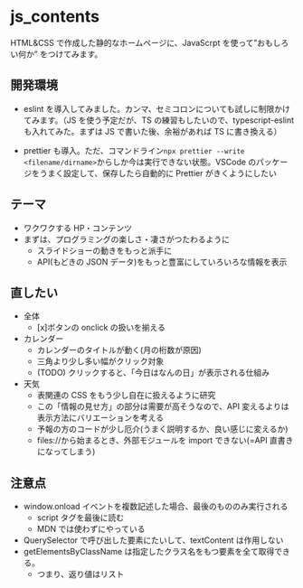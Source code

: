 # js_contents

HTML&CSS で作成した静的なホームページに、JavaScrpt を使って”おもしろい何か” をつけてみます。

## 開発環境

-   eslint を導入してみました。カンマ、セミコロンについても試しに制限かけてみます。（JS を使う予定だが、TS の練習もしたいので、typescript-eslint も入れてみた。まずは JS で書いた後、余裕があれば TS に書き換える）

-   prettier も導入。ただ、コマンドライン`npx prettier --write <filename/dirname>`からしか今は実行できない状態。VSCode のパッケージをうまく設定して、保存したら自動的に Prettier がきくようにしたい

## テーマ

-   ワクワクする HP・コンテンツ
-   まずは、プログラミングの楽しさ・凄さがつたわるように
    -   スライドショーの動きをもっと派手に
    -   API(もどきの JSON データ)をもっと豊富にしていろいろな情報を表示

## 直したい

-   全体
    -   [x]ボタンの onclick の扱いを揃える
-   カレンダー
    -   カレンダーのタイトルが動く(月の桁数が原因)
    -   三角より少し多い幅がクリック対象
    -   (TODO) クリックすると、「今日はなんの日」が表示される仕組み
-   天気
    -   表関連の CSS をもう少し自在に扱えるように研究
    -   この「情報の見せ方」の部分は需要が高そうなので、API 変えるよりは表示方法にバリエーションを考える
    -   予報の方のコードが少し厄介(うまく説明するか、良い感じに変えるか)
    -   files://から始まるとき、外部モジュールを import できない(=API 直書きになってしまう)

## 注意点

-   window.onload イベントを複数記述した場合、最後のもののみ実行される
    -   script タグを最後に読む
    -   MDN では使わずにやっている
-   QuerySelector で呼び出した要素にたいして、textContent は作用しない
-   getElementsByClassName は指定したクラス名をもつ要素を全て取得できる。
    -   つまり、返り値はリスト
